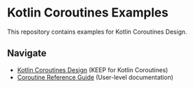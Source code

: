 # Kotlin Coroutines Examples

This repository contains examples for Kotlin Coroutines Design.

## Navigate

* [Kotlin Coroutines Design](https://github.com/Kotlin/KEEP/blob/master/proposals/coroutines.md) (KEEP for Kotlin Coroutines)
* [Coroutine Reference Guide](http://kotlinlang.org/docs/reference/coroutines/coroutines-guide.html) (User-level documentation)
